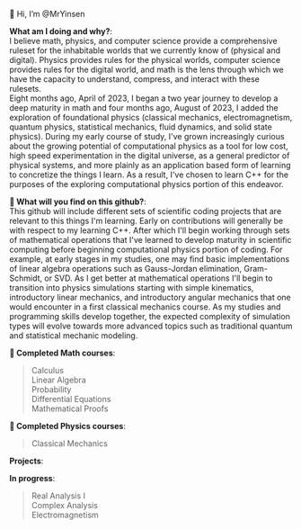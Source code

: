 👋 Hi, I’m @MrYinsen  
  
**What am I doing and why?**:  
I believe math, physics, and computer science provide a comprehensive ruleset for the inhabitable worlds that we currently know of (physical and digital). Physics provides rules for the physical worlds, computer science provides rules for the digital world, and math is the lens through which we have the capacity to understand, compress, and interact with these rulesets.  
Eight months ago, April of 2023, I began a two year journey to develop a deep maturity in math  and four months ago, August of 2023, I added the exploration of foundational physics (classical mechanics, electromagnetism, quantum physics, statistical mechanics, fluid dynamics, and solid state physics). During my early course of study, I've grown increasingly curious about the growing potential of computational physics as a tool for low cost, high speed experimentation in the digital universe, as a general predictor of physical systems, and more plainly as an application based form of learning to concretize the things I learn. As a result, I've chosen to learn C++ for the purposes of the exploring computational physics portion of this endeavor.  
  
**👀 What will you find on this github?**:  
This github will include different sets of scientific coding projects that are relevant to this things I'm learning. Early on contributions will generally be with respect to my learning C++. After which I'll begin working through sets of mathematical operations that I've learned to develop maturity in scientific computing before beginning computational physics portion of coding. For example, at early stages in my studies, one may find basic implementations of linear algebra operations such as Gauss-Jordan elimination, Gram-Schmidt, or SVD. As I get better at mathematical operations I'll begin to transition into physics simulations starting with simple kinematics,  introductory linear mechanics, and introductory angular mechanics that one would encounter in a first classical mechanics course. As my studies and programming skills develop together, the expected complexity of simulation types will evolve towards more advanced topics such as traditional quantum and statistical mechanic modeling.
  
**🧮 Completed Math courses**:  
> Calculus  
> Linear Algebra  
> Probability  
> Differential Equations  
> Mathematical Proofs  

**🌠 Completed Physics courses**:  
> Classical Mechanics
  
**Projects**:
  
**In progress**:  
> Real Analysis I  
> Complex Analysis  
> Electromagnetism  

<!---
MrYinsen/MrYinsen is a ✨ special ✨ repository because its `README.md` (this file) appears on your GitHub profile.
You can click the Preview link to take a look at your changes.
--->
